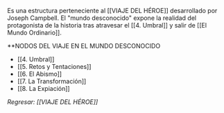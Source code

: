 Es una estructura perteneciente al [[VIAJE DEL HÉROE]] desarrollado por Joseph Campbell. El "mundo desconocido" expone la realidad del protagonista de la historia tras atravesar el [[4. Umbral]] y salir de  [[El Mundo Ordinario]].

**NODOS DEL VIAJE EN EL MUNDO DESCONOCIDO
- [[4. Umbral]]
- [[5. Retos y Tentaciones]]
- [[6. El Abismo]]
- [[7. La Transformación]]
- [[8. La Expiación]]

*Regresar: [[VIAJE DEL HÉROE]]*